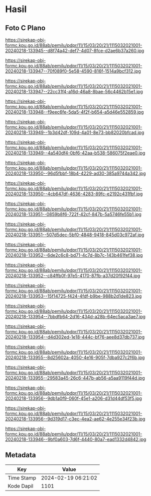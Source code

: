# Hasil

## Foto C Plano

https://sirekap-obj-formc.kpu.go.id/88ab/pemilu/pdpr/11/15/03/20/21/1115032021001-20240218-133945--d8f74a42-def7-4d07-8fce-d2ae6b37a260.jpg

https://sirekap-obj-formc.kpu.go.id/88ab/pemilu/pdpr/11/15/03/20/21/1115032021001-20240218-133947--70f089f0-5e58-4590-816f-1514a9bcf312.jpg

https://sirekap-obj-formc.kpu.go.id/88ab/pemilu/pdpr/11/15/03/20/21/1115032021001-20240218-133947--22cc31f4-a16d-46a8-8bae-56c4462b15e1.jpg

https://sirekap-obj-formc.kpu.go.id/88ab/pemilu/pdpr/11/15/03/20/21/1115032021001-20240218-133948--f9eec6fe-5da5-4f2f-b654-a5d46e552859.jpg

https://sirekap-obj-formc.kpu.go.id/88ab/pemilu/pdpr/11/15/03/20/21/1115032021001-20240218-133949--1b3d42df-109d-4a01-8e73-bb82020bfcad.jpg

https://sirekap-obj-formc.kpu.go.id/88ab/pemilu/pdpr/11/15/03/20/21/1115032021001-20240218-133949--4a540df4-0bf6-42aa-b538-586075f2eae0.jpg

https://sirekap-obj-formc.kpu.go.id/88ab/pemilu/pdpr/11/15/03/20/21/1115032021001-20240218-133950--96d5fbbf-18b4-4229-ad30-385a9744a342.jpg

https://sirekap-obj-formc.kpu.go.id/88ab/pemilu/pdpr/11/15/03/20/21/1115032021001-20240218-133950--4cb647df-4636-4283-89fc-e2192c431fbf.jpg

https://sirekap-obj-formc.kpu.go.id/88ab/pemilu/pdpr/11/15/03/20/21/1115032021001-20240218-133951--0859b8f6-722f-42cf-847b-5a5746fe55b1.jpg

https://sirekap-obj-formc.kpu.go.id/88ab/pemilu/pdpr/11/15/03/20/21/1115032021001-20240218-133951--507d5dec-5bf0-4848-9418-845d03c972af.jpg

https://sirekap-obj-formc.kpu.go.id/88ab/pemilu/pdpr/11/15/03/20/21/1115032021001-20240218-133952--6de2c6c8-bd71-4c7d-8b7c-143b461fef38.jpg

https://sirekap-obj-formc.kpu.go.id/88ab/pemilu/pdpr/11/15/03/20/21/1115032021001-20240218-133952--c84ffb0f-97e5-4170-87fb-a37d20f92f44.jpg

https://sirekap-obj-formc.kpu.go.id/88ab/pemilu/pdpr/11/15/03/20/21/1115032021001-20240218-133953--15f14725-f424-4fdf-b9be-988b2d1de823.jpg

https://sirekap-obj-formc.kpu.go.id/88ab/pemilu/pdpr/11/15/03/20/21/1115032021001-20240218-133954--7bbdfb64-2d16-434d-a28b-64ec5aca3ae7.jpg

https://sirekap-obj-formc.kpu.go.id/88ab/pemilu/pdpr/11/15/03/20/21/1115032021001-20240218-133954--d4d302ed-1e18-444c-bf76-aee8d37db737.jpg

https://sirekap-obj-formc.kpu.go.id/88ab/pemilu/pdpr/11/15/03/20/21/1115032021001-20240218-133955--8d25602a-4050-4e16-905f-7dba927c2f6b.jpg

https://sirekap-obj-formc.kpu.go.id/88ab/pemilu/pdpr/11/15/03/20/21/1115032021001-20240218-133955--29583a45-26c6-447b-ab56-a5aa9119f44d.jpg

https://sirekap-obj-formc.kpu.go.id/88ab/pemilu/pdpr/11/15/03/20/21/1115032021001-20240218-133956--9db1a0f9-060f-45e1-a206-d31d44df53f5.jpg

https://sirekap-obj-formc.kpu.go.id/88ab/pemilu/pdpr/11/15/03/20/21/1115032021001-20240218-133956--9d319d17-c3ec-4ea2-ae62-4e255e34f23b.jpg

https://sirekap-obj-formc.kpu.go.id/88ab/pemilu/pdpr/11/15/03/20/21/1115032021001-20240218-133946--9bf0a603-7d6f-4440-80a7-ead1332d4842.jpg


## Metadata

| Key        | Value               |
| ---------- | ------------------- |
| Time Stamp | 2024-02-19 06:21:02 |
| Kode Dapil | 1101                |



